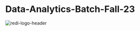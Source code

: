 # Data-Analytics-Batch-Fall-23
![redi-logo-header](https://github.com/ChungYujin/Data-Analytics-Batch-Fall-23/assets/134323656/4e7d2bca-996e-496e-a8f3-4517fd112b54)
